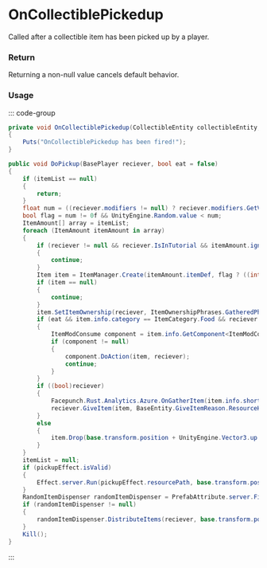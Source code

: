 # OnCollectiblePickedup
<Badge type="info" text="Resource"/>[<Badge type="danger" text="Carbon Compatible"/>](https://github.com/CarbonCommunity/Carbon)[<Badge type="warning" text="Oxide Compatible"/>](https://github.com/OxideMod/Oxide.Rust)
Called after a collectible item has been picked up by a player.

### Return
Returning a non-null value cancels default behavior.

### Usage
::: code-group
```csharp [Example]
private void OnCollectiblePickedup(CollectibleEntity collectibleEntity, BasePlayer reciever, Item local6)
{
	Puts("OnCollectiblePickedup has been fired!");
}
```
```csharp [Source — Assembly-CSharp @ CollectibleEntity]
public void DoPickup(BasePlayer reciever, bool eat = false)
{
	if (itemList == null)
	{
		return;
	}
	float num = ((reciever.modifiers != null) ? reciever.modifiers.GetValue(Modifier.ModifierType.Collectible_DoubleYield) : 0f);
	bool flag = num != 0f && UnityEngine.Random.value < num;
	ItemAmount[] array = itemList;
	foreach (ItemAmount itemAmount in array)
	{
		if (reciever != null && reciever.IsInTutorial && itemAmount.ignoreInTutorial)
		{
			continue;
		}
		Item item = ItemManager.Create(itemAmount.itemDef, flag ? ((int)itemAmount.amount * 2) : ((int)itemAmount.amount), 0uL);
		if (item == null)
		{
			continue;
		}
		item.SetItemOwnership(reciever, ItemOwnershipPhrases.GatheredPhrase);
		if (eat && item.info.category == ItemCategory.Food && reciever != null)
		{
			ItemModConsume component = item.info.GetComponent<ItemModConsume>();
			if (component != null)
			{
				component.DoAction(item, reciever);
				continue;
			}
		}
		if ((bool)reciever)
		{
			Facepunch.Rust.Analytics.Azure.OnGatherItem(item.info.shortname, item.amount, this, reciever);
			reciever.GiveItem(item, BaseEntity.GiveItemReason.ResourceHarvested);
		}
		else
		{
			item.Drop(base.transform.position + UnityEngine.Vector3.up * 0.5f, UnityEngine.Vector3.up);
		}
	}
	itemList = null;
	if (pickupEffect.isValid)
	{
		Effect.server.Run(pickupEffect.resourcePath, base.transform.position, base.transform.up);
	}
	RandomItemDispenser randomItemDispenser = PrefabAttribute.server.Find<RandomItemDispenser>(prefabID);
	if (randomItemDispenser != null)
	{
		randomItemDispenser.DistributeItems(reciever, base.transform.position);
	}
	Kill();
}

```
:::
